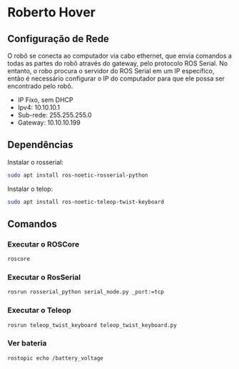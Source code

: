 # Roberto Hover

## Configuração de Rede
O robô se conecta ao computador via cabo ethernet, que envia comandos a todas as partes do robô através do gateway,
pelo protocolo ROS Serial. No entanto, o robo procura o servidor do ROS Serial em um IP específico, então é 
necessário configurar o IP do computador para que ele possa ser encontrado pelo robô.

- IP Fixo, sem DHCP
- Ipv4: 10.10.10.1
- Sub-rede: 255.255.255.0
- Gateway: 10.10.10.199

## Dependências

Instalar o rosserial:

```bash
sudo apt install ros-noetic-rosserial-python
```

Instalar o telop:
```bash
sudo apt install ros-noetic-teleop-twist-keyboard
```

Comandos
---

### Executar o ROSCore

```bash
roscore
```

### Executar o RosSerial

```bash
rosrun rosserial_python serial_node.py _port:=tcp
```

### Executar o Teleop

```bash
rosrun teleop_twist_keyboard teleop_twist_keyboard.py
```

### Ver bateria

```bash
rostopic echo /battery_voltage
```
